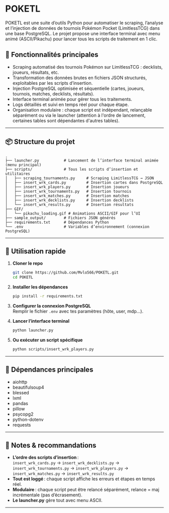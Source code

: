 
# POKETL

POKETL est une suite d’outils Python pour automatiser le scraping, l’analyse et l’injection de données de tournois Pokémon Pocket (LimitlessTCG) dans une base PostgreSQL.
Le projet propose une interface terminal avec menu animé (ASCII/Pikachu) pour lancer tous les scripts de traitement en 1 clic.

## 🚀 Fonctionnalités principales

- Scraping automatisé des tournois Pokémon sur LimitlessTCG : decklists, joueurs, résultats, etc.
- Transformation des données brutes en fichiers JSON structurés, exploitables par les scripts d’insertion.
- Injection PostgreSQL optimisée et séquentielle (cartes, joueurs, tournois, matches, decklists, résultats).
- Interface terminal animée pour gérer tous les traitements.
- Logs détaillés et suivi en temps réel pour chaque étape.
- Organisation modulaire : chaque script est indépendant, relançable séparément ou via le launcher (attention à l'ordre de lancement, certaines tables sont dépendantes d'autres tables). 

---

## 📦 Structure du projet

```
.
├── launcher.py           # Lancement de l’interface terminal animée (menu principal)
├── scripts/              # Tous les scripts d’insertion et utilitaires
│   ├── scraping_tournaments.py     # Scraping LimitlessTCG → JSON
│   ├── insert_wrk_cards.py         # Insertion cartes dans PostgreSQL
│   ├── insert_wrk_players.py       # Insertion joueurs
│   ├── insert_wrk_tournaments.py   # Insertion tournois
│   ├── insert_wrk_matches.py       # Insertion matches
│   ├── insert_wrk_decklists.py     # Insertion decklists
│   └── insert_wrk_results.py       # Insertion résultats
├── GIF/                  
│   └── pikachu_loading.gif # Animations ASCII/GIF pour l’UI
├── sample_output/        # Fichiers JSON générés
├── requirements.txt      # Dépendances Python
└── .env                  # Variables d’environnement (connexion PostgreSQL)
```

---

## 🚦 Utilisation rapide

1. **Cloner le repo**
    ```bash
    git clone https://github.com/Mvlo566/POKETL.git
    cd POKETL
    ```

2. **Installer les dépendances**
    ```bash
    pip install -r requirements.txt
    ```

3. **Configurer la connexion PostgreSQL**  
    Remplir le fichier `.env` avec tes paramètres (hôte, user, mdp…).

4. **Lancer l’interface terminal**
    ```bash
    python launcher.py
    ```

5. **Ou exécuter un script spécifique**
    ```bash
    python scripts/insert_wrk_players.py
    ```

---

## 💾 Dépendances principales

- aiohttp
- beautifulsoup4
- blessed
- lxml
- pandas
- pillow
- psycopg2
- python-dotenv
- requests

---

## 📝 Notes & recommandations

- **L’ordre des scripts d’insertion** :  
  `insert_wrk_cards.py` → `insert_wrk_decklists.py` → `insert_wrk_tournaments.py` → `insert_wrk_players.py` → `insert_wrk_matches.py` → `insert_wrk_results.py`
- **Tout est loggé** : chaque script affiche les erreurs et étapes en temps réel.
- **Modulaire** : chaque script peut être relancé séparément, relance = maj incrémentale (pas d’écrasement).
- **Le launcher.py** gère tout avec menu ASCII.

---
